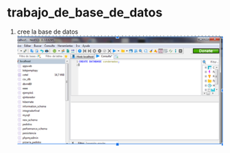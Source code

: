 # trabajo_de_base_de_datos
1) cree la base de datos
![This is an alt text.](https://github.com/lean-23/trabajo_de_base_de_datos/blob/main/tp-1.png)

